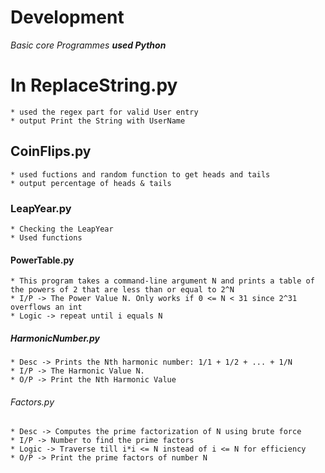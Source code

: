 # Development

*Basic core Programmes **used Python***
# In ReplaceString.py
    * used the regex part for valid User entry
    * output Print the String with UserName

## CoinFlips.py
    * used fuctions and random function to get heads and tails
    * output percentage of heads & tails

### LeapYear.py
    * Checking the LeapYear
    * Used functions

#### PowerTable.py
    * This program takes a command-line argument N and prints a table of the powers of 2 that are less than or equal to 2^N
    * I/P -> The Power Value N. Only works if 0 <= N < 31 since 2^31 overflows an int
    * Logic -> repeat until i equals N

##### HarmonicNumber.py
    * Desc -> Prints the Nth harmonic number: 1/1 + 1/2 + ... + 1/N
    * I/P -> The Harmonic Value N.
    * O/P -> Print the Nth Harmonic Value

###### Factors.py
    * Desc -> Computes the prime factorization of N using brute force
    * I/P -> Number to find the prime factors
    * Logic -> Traverse till i*i <= N instead of i <= N for efficiency
    * O/P -> Print the prime factors of number N
